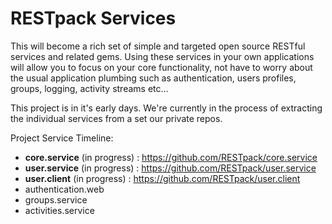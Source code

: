 # RESTpack Services

This will become a rich set of simple and targeted open source RESTful services and related gems. Using these services in your own applications will allow you to focus on your core functionality, not have to worry about the usual application plumbing such as authentication, users profiles, groups, logging, activity streams etc...

This project is in it's early days. We're currently in the process of extracting the individual services from a set our private repos.

Project Service Timeline:

 * **core.service** (in progress) : https://github.com/RESTpack/core.service
 * **user.service** (in progress) : https://github.com/RESTpack/user.service
 * **user.client** (in progress) : https://github.com/RESTpack/user.client
 * authentication.web
 * groups.service
 * activities.service



